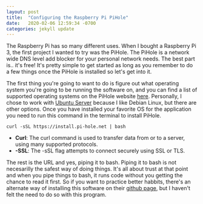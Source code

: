 ```yaml
---
layout: post
title:  "Configuring the Raspberry Pi PiHole"
date:   2020-02-06 12:59:34 -0700
categories: jekyll update
---
```

The Raspberry Pi has so many different uses.  When I bought a Raspberry Pi 3, the first project I wanted to try was the PiHole.  The PiHole is a network wide DNS level add blocker for your personal network needs.  The best part is.. it's free!  It's pretty simple to get started as long as you remember to do a few things once the PiHole is installed so let's get into it.  

The first thing you're going to want to do is figure out what operating system you're going to be running the software on, and you can find a list of supported operating systems on the PiHole website [here](https://docs.pi-hole.net/main/prerequesites/#supported-operating-systems).  Personally, I chose to work with [Ubuntu Server](https://ubuntu.com/download/raspberry-pi) because I like Debian Linux, but there are other options.  Once you have installed your favorite OS for the application you need to run this command in the terminal to install PiHole.
```
curl -sSL https://install.pi-hole.net | bash
```
- **Curl**: The curl command is used to transfer data from or to a server, using many supported protocols. 
- **-SSL**:  The -sSL flag attempts to connect securely using SSL or TLS. 

The rest is the URL and yes, piping it to bash.  Piping it to bash is not necesarilly the safest way of doing things.  It's all about trust at that point and when you pipe things to bash, it runs code without you getting the chance to read it first.  So if you want to practice better habbits, there's an alternate way of installing this software on their [github page](https://github.com/pi-hole/pi-hole/#one-step-automated-install), but I haven't felt the need to do so with this program.
